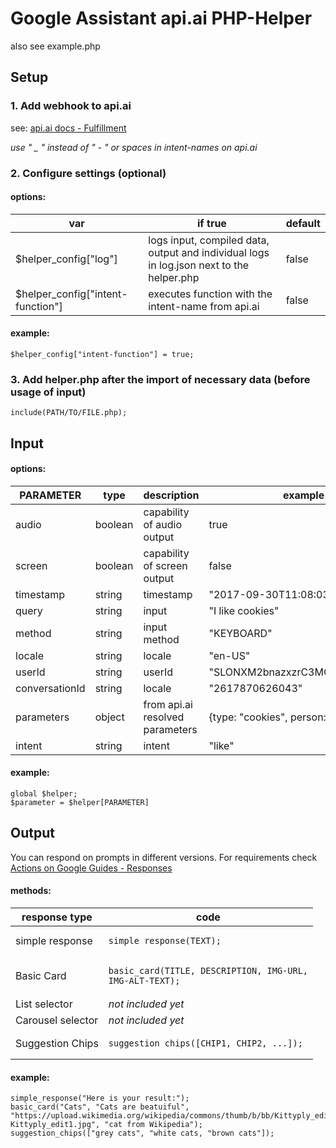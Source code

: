 # Google Assistant api.ai PHP-Helper

also see example.php

## Setup

### 1. Add webhook to api.ai

see: [api.ai docs - Fulfillment](https://api.ai/docs/fulfillment)

*use " _ " instead of " - " or spaces in intent-names on api.ai*

### 2. Configure settings (optional)

#### options:

| var                   | if true | default |
| --------------------- | ------- | ------- |
| $helper_config["log"] | logs input, compiled data, output and individual logs in log.json next to the helper.php | false |
| $helper_config["intent-function"] | executes function with the intent-name from api.ai | false |

#### example:
<pre><code>$helper_config["intent-function"] = true;</code></pre>

### 3. Add helper.php after the import of necessary data (before usage of input)
<pre><code>include(PATH/TO/FILE.php);</code></pre>

## Input

#### options:

| PARAMETER      | type    | description                     | example                        |
| -------------- | ------- | ------------------------------- | ------------------------------ |
| audio          | boolean | capability of audio output      | true                           |
| screen         | boolean | capability of screen output     | false                          |
| timestamp      | string  | timestamp                       | "2017-09-30T11:08:03.526Z"     |
| query          | string  | input                           | "I like cookies"               |
| method         | string  | input method                    | "KEYBOARD"                     |
| locale         | string  | locale                          | "en-US"                        |
| userId         | string  | userId                          | "SLONXM2bnazxzrC3MQMr5nU7xeF9" |
| conversationId | string  | locale                          | "2617870626043"                |
| parameters     | object  | from api.ai resolved parameters | {type: "cookies", person: "I"} |
| intent         | string  | intent                          | "like"                         |

#### example:

<pre><code>global $helper;
$parameter = $helper[PARAMETER]</code></pre>

## Output

You can respond on prompts in different versions. For requirements check [Actions on Google Guides - Responses](https://developers.google.com/actions/assistant/responses)

#### methods:

| response type     | code                                                                           | 
| ----------------- | ------------------------------------------------------------------------------ |
| simple response   | <pre><code>simple_response(TEXT);</code></pre>                                 |
| Basic Card        | <pre><code>basic_card(TITLE, DESCRIPTION, IMG-URL, IMG-ALT-TEXT);</code></pre> |
| List selector     | *not included yet*                                                             |
| Carousel selector | *not included yet*                                                             |
| Suggestion Chips  | <pre><code>suggestion_chips([CHIP1, CHIP2, ...]);</code></pre>                 |

#### example:

<pre><code>simple_response("Here is your result:");
basic_card("Cats", "Cats are beatuiful", "https://upload.wikimedia.org/wikipedia/commons/thumb/b/bb/Kittyply_edit1.jpg/220px-Kittyply_edit1.jpg", "cat from Wikipedia");
suggestion_chips(["grey cats", "white cats, "brown cats"]);
</code></pre>

